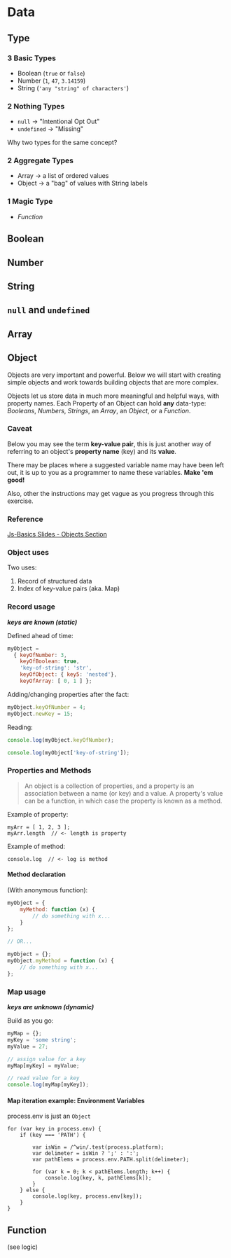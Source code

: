 # Data

## Type

### 3 Basic Types

* Boolean (`true` or `false`)
* Number (`1`, `47`, `3.14159`)
* String (`'any "string" of characters'`)

### 2 Nothing Types

* `null` -> "Intentional Opt Out"
* `undefined` -> "Missing"

Why two types for the same concept?

### 2 Aggregate Types

* Array -> a list of ordered values
* Object -> a "bag" of values with String labels

### 1 Magic Type

* *Function*


## Boolean

## Number

## String

## `null` and `undefined`

## Array



## Object

Objects are very important and powerful. Below we will start with creating simple objects and work towards building objects that are more complex.

Objects let us store data in much more meaningful and helpful ways, with property names. Each Property of an Object can hold **any** data-type: *Booleans*, *Numbers*, *Strings*, an *Array*, an *Object*, or a *Function*.

### Caveat

Below you may see the term **key-value pair**, this is just another way of referring to an object's **property name** (key) and its **value**.

There may be places where a suggested variable name may have been left out, it is up to you as a programmer to name these variables. **Make 'em good!**

Also, other the instructions may get vague as you progress through this exercise.

### Reference
[Js-Basics Slides - Objects Section](http://slides.com/sgnl/js-basics/#/8)


### Object uses

Two uses:
1. Record of structured data
2. Index of key-value pairs (aka. Map)

### Record usage

***keys are known (static)***

Defined ahead of time:

```javascript
myObject =
  { keyOfNumber: 3,
    keyOfBoolean: true,
    'key-of-string': 'str',
    keyOfObject: { key5: 'nested'},
    keyOfArray: [ 0, 1 ] };

```

Adding/changing properties after the fact:

```javascript
myObject.keyOfNumber = 4;
myObject.newKey = 15;
```

Reading:

```javascript
console.log(myObject.keyOfNumber);

console.log(myObject['key-of-string']);
```


### Properties and Methods

> An object is a collection of properties, and a property is an association between a name (or key) and a value. A property's value can be a function, in which case the property is known as a method.

Example of property:
```
myArr = [ 1, 2, 3 ];
myArr.length  // <- length is property
```

Example of method:
```
console.log  // <- log is method
```


#### Method declaration

(With anonymous function):

```javascript
myObject = {
    myMethod: function (x) {
        // do something with x...
    }
};

// OR...

myObject = {};
myObject.myMethod = function (x) {
    // do something with x...
};
```

### Map usage

***keys are unknown (dynamic)***

Build as you go:

```javascript
myMap = {};
myKey = 'some string';
myValue = 27;

// assign value for a key
myMap[myKey] = myValue;

// read value for a key
console.log(myMap[myKey]);
```


#### Map iteration example: Environment Variables

process.env is just an `Object`

```
for (var key in process.env) {
    if (key === 'PATH') {

        var isWin = /^win/.test(process.platform);
        var delimeter = isWin ? ';' : ':';
        var pathElems = process.env.PATH.split(delimeter);

        for (var k = 0; k < pathElems.length; k++) {
            console.log(key, k, pathElems[k]);
        }
    } else {
        console.log(key, process.env[key]);
    }
}
```

## Function

(see logic)
